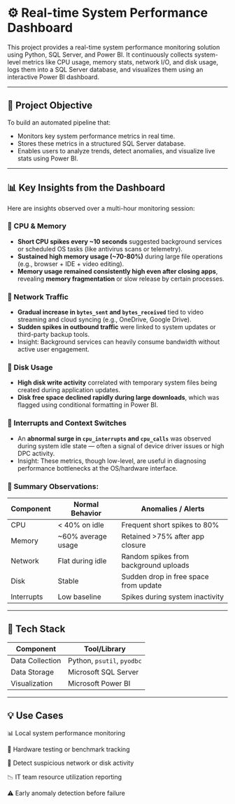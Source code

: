 # ⚙️ Real-time System Performance Dashboard

This project provides a real-time system performance monitoring solution using Python, SQL Server, and Power BI. It continuously collects system-level metrics like CPU usage, memory stats, network I/O, and disk usage, logs them into a SQL Server database, and visualizes them using an interactive Power BI dashboard.

---

## 🚀 Project Objective

To build an automated pipeline that:
- Monitors key system performance metrics in real time.
- Stores these metrics in a structured SQL Server database.
- Enables users to analyze trends, detect anomalies, and visualize live stats using Power BI.

---

## 📊 Key Insights from the Dashboard

Here are insights observed over a multi-hour monitoring session:

### 🔹 CPU & Memory
- **Short CPU spikes every ~10 seconds** suggested background services or scheduled OS tasks (like antivirus scans or telemetry).
- **Sustained high memory usage (~70-80%)** during large file operations (e.g., browser + IDE + video editing).
- **Memory usage remained consistently high even after closing apps**, revealing **memory fragmentation** or slow release by certain processes.

### 🔹 Network Traffic
- **Gradual increase in `bytes_sent` and `bytes_received`** tied to video streaming and cloud syncing (e.g., OneDrive, Google Drive).
- **Sudden spikes in outbound traffic** were linked to system updates or third-party backup tools.
- Insight: Background services can heavily consume bandwidth without active user engagement.

### 🔹 Disk Usage
- **High disk write activity** correlated with temporary system files being created during application updates.
- **Disk free space declined rapidly during large downloads**, which was flagged using conditional formatting in Power BI.

### 🔹 Interrupts and Context Switches
- An **abnormal surge in `cpu_interrupts` and `cpu_calls`** was observed during system idle state — often a signal of device driver issues or high DPC activity.
- Insight: These metrics, though low-level, are useful in diagnosing performance bottlenecks at the OS/hardware interface.

### 📌 Summary Observations:
| Component    | Normal Behavior            | Anomalies / Alerts                     |
|--------------|-----------------------------|----------------------------------------|
| CPU          | < 40% on idle               | Frequent short spikes to 80%           |
| Memory       | ~60% average usage          | Retained >75% after app closure        |
| Network      | Flat during idle            | Random spikes from background uploads  |
| Disk         | Stable                      | Sudden drop in free space from update  |
| Interrupts   | Low baseline                | Spikes during system inactivity        |

---

## 🧰 Tech Stack

| Component      | Tool/Library              |
|----------------|---------------------------|
| Data Collection| Python, `psutil`, `pyodbc` |
| Data Storage   | Microsoft SQL Server       |
| Visualization  | Microsoft Power BI         |

---

## 💡 Use Cases
📊 Local system performance monitoring

🧪 Hardware testing or benchmark tracking

🔐 Detect suspicious network or disk activity

📉 IT team resource utilization reporting

⚠️ Early anomaly detection before failure




